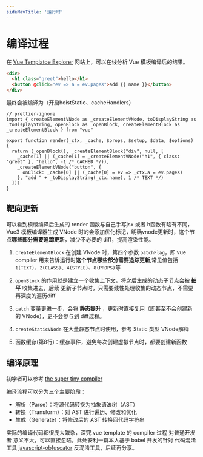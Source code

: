 ```yaml
---
sideNavTitle: '运行时'
---
```


# 编译过程

在 [Vue Templatoe Explorer](https://template-explorer.vuejs.org) 网站上，可以在线分析 Vue 模板编译后的结果。

```html
<div>
  <h1 class="greet">hello</h1>
  <button @click="ev => a = ev.pageX">add {{ name }}</button>
</div>
```

最终会被编译为（开启hoistStatic、cacheHandlers）

```js:line-numbers {8}
// prettier-ignore
import { createElementVNode as _createElementVNode, toDisplayString as _toDisplayString, openBlock as _openBlock, createElementBlock as _createElementBlock } from "vue"

export function render(_ctx, _cache, $props, $setup, $data, $options) {
  return (_openBlock(), _createElementBlock("div", null, [
    _cache[1] || (_cache[1] = _createElementVNode("h1", { class: "greet" }, "hello", -1 /* CACHED */)),
    _createElementVNode("button", {
      onClick: _cache[0] || (_cache[0] = ev => _ctx.a = ev.pageX)
    }, "add " + _toDisplayString(_ctx.name), 1 /* TEXT */)
  ]))
}
```

## 靶向更新

可以看到模版编译后生成的 render 函数与自己手写jsx 或者 h函数有略有不同，Vue3 模板编译器生成 VNode 时的会添加优化标记，明确vnode更新时，这个节点**哪些部分需要追踪更新**，减少不必要的 diff，提高渲染性能。

1. `createElementBlock` 在创建 VNode 时，第四个参数 `patchFlag`，即 vue compiler 用来告诉运行时**这个节点哪些部分需要追踪更新**,常见值包括`1(TEXT)`、`2(CLASS)`、`4(STYLE)`、`8(PROPS)`等

2. `openBlock` 的作用就是建立一个收集上下文，将之后生成的动态子节点会被 **拍平** 收集进去，后续 更新子节点时，只需要线性处理收集的动态节点，不需要再深度的遍历diff

3. `catch` 变量更进一步，会将 **静态提升** ，更新时直接复用（即甚至不会创建新的 VNode），更不会参与到 diff过程。

4. `createStaticVNode` 在大量静态节点时使用，参考 Static 类型 VNode解释

5. 函数缓存(第8行)：缓存事件，避免每次创建虚拟节点时，都要创建新函数

## 编译原理

初学者可以参考 [the super tiny compiler](https://github.com/jamiebuilds/the-super-tiny-compiler)

编译流程可以分为三个主要阶段：

- 解析（Parse）：将源代码转换为抽象语法树（AST）
- 转换（Transform）：对 AST 进行遍历、修改和优化
- 生成（Generate）：将修改后的 AST 转换回代码字符串

实际的编译代码都很庞大繁杂，深究 vue template 的 compiler 过程 对普通开发者 意义不大，可以直接忽略，此处安利一篇本人基于 babel 开发的针对 代码混淆工具 [javascript-obfuscator](https://github.com/javascript-obfuscator/javascript-obfuscator) 反混淆工具，后续再分享。
